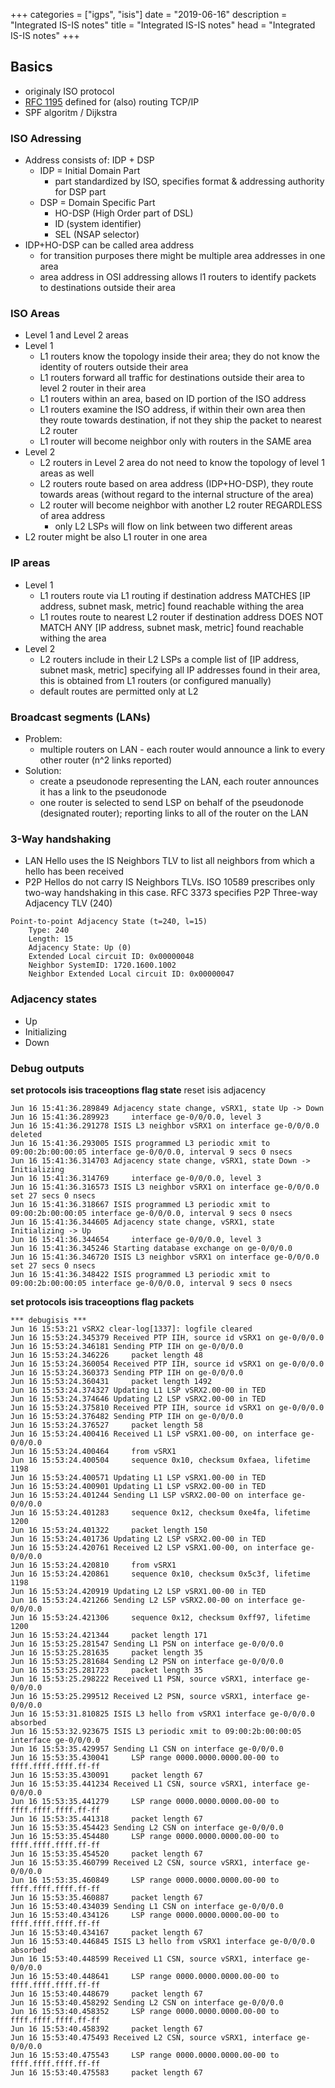 +++
categories = ["igps", "isis"]
date = "2019-06-16"
description = "Integrated IS-IS notes"
title = "Integrated IS-IS notes"
head = "Integrated IS-IS notes"
+++

## Basics

* originaly ISO protocol
* [RFC 1195](https://tools.ietf.org/pdf/rfc1195.pdf) defined for (also) routing TCP/IP
* SPF algoritm / Dijkstra

### ISO Adressing

* Address consists of: IDP + DSP
    * IDP = Initial Domain Part
        * part standardized by ISO, specifies format & addressing authority for DSP part 
    * DSP = Domain Specific Part
        * HO-DSP (High Order part of DSL)
        * ID (system identifier)
        * SEL (NSAP selector)
* IDP+HO-DSP can be called area address
    * for transition purposes there might be multiple area addresses in one area
    * area address in OSI addressing allows l1 routers to identify packets to destinations outside their area


### ISO Areas

* Level 1 and Level 2 areas
* Level 1 
    * L1 routers know the topology inside their area; they do not know the identity of routers outside their area
    * L1 routers forward all traffic for destinations outside their area to level 2 router in their area
    * L1 routers within an area, based on ID portion of the ISO address
    * L1 routers examine the ISO address, if within their own area then they route towards destination, if not they ship the packet to nearest L2 router 
    * L1 router will become neighbor only with routers in the SAME area
* Level 2
    * L2 routers in Level 2 area do not need to know the topology of level 1 areas as well
    * L2 routers route based on area address (IDP+HO-DSP), they route towards areas (without regard to the internal structure of the area)
    * L2 router will become neighbor with another L2 router REGARDLESS of area address
        * only L2 LSPs will flow on link between two different areas
* L2 router might be also L1 router in one area  

### IP areas

* Level 1
    * L1 routers route via L1 routing if destination address MATCHES [IP address, subnet mask, metric] found reachable withing the area
    * L1 routes route to nearest L2 router if destination address DOES NOT MATCH ANY [IP address, subnet mask, metric] found reachable withing the area
* Level 2
    * L2 routers include in their L2 LSPs a comple list of  [IP address, subnet mask, metric] specifying all IP addresses found in their area, this is obtained from L1 routers (or configured manually)
    * default routes are permitted only at L2

### Broadcast segments (LANs)

* Problem:
    * multiple routers on LAN - each router would announce a link to every other router (n^2 links reported)
* Solution:
    * create a pseudonode representing the LAN, each router announces it has a link to the pseudonode
    * one router is selected to send LSP on behalf of the pseudonode (designated router); reporting links to all of the router on the LAN

### 3-Way handshaking

* LAN Hello uses the IS Neighbors TLV to list all neighbors from which a hello has been received
* P2P Hellos do not carry IS Neighbors TLVs. ISO 10589 prescribes only two-way handshaking in this case. RFC 3373 specifies P2P Three-way Adjacency TLV (240)

```
Point-to-point Adjacency State (t=240, l=15)
    Type: 240
    Length: 15
    Adjacency State: Up (0)
    Extended Local circuit ID: 0x00000048
    Neighbor SystemID: 1720.1600.1002
    Neighbor Extended Local circuit ID: 0x00000047
```


### Adjacency states

* Up
* Initializing
* Down

### Debug outputs

**set protocols isis traceoptions flag state**
reset isis adjacency
```
Jun 16 15:41:36.289849 Adjacency state change, vSRX1, state Up -> Down
Jun 16 15:41:36.289923     interface ge-0/0/0.0, level 3
Jun 16 15:41:36.291278 ISIS L3 neighbor vSRX1 on interface ge-0/0/0.0 deleted
Jun 16 15:41:36.293005 ISIS programmed L3 periodic xmit to 09:00:2b:00:00:05 interface ge-0/0/0.0, interval 9 secs 0 nsecs
Jun 16 15:41:36.314703 Adjacency state change, vSRX1, state Down -> Initializing
Jun 16 15:41:36.314769     interface ge-0/0/0.0, level 3
Jun 16 15:41:36.316573 ISIS L3 neighbor vSRX1 on interface ge-0/0/0.0 set 27 secs 0 nsecs
Jun 16 15:41:36.318667 ISIS programmed L3 periodic xmit to 09:00:2b:00:00:05 interface ge-0/0/0.0, interval 9 secs 0 nsecs
Jun 16 15:41:36.344605 Adjacency state change, vSRX1, state Initializing -> Up
Jun 16 15:41:36.344654     interface ge-0/0/0.0, level 3
Jun 16 15:41:36.345246 Starting database exchange on ge-0/0/0.0
Jun 16 15:41:36.346720 ISIS L3 neighbor vSRX1 on interface ge-0/0/0.0 set 27 secs 0 nsecs
Jun 16 15:41:36.348422 ISIS programmed L3 periodic xmit to 09:00:2b:00:00:05 interface ge-0/0/0.0, interval 9 secs 0 nsecs
```

**set protocols isis traceoptions flag packets**
```
*** debugisis ***
Jun 16 15:53:21 vSRX2 clear-log[1337]: logfile cleared
Jun 16 15:53:24.345379 Received PTP IIH, source id vSRX1 on ge-0/0/0.0
Jun 16 15:53:24.346181 Sending PTP IIH on ge-0/0/0.0
Jun 16 15:53:24.346226     packet length 48
Jun 16 15:53:24.360054 Received PTP IIH, source id vSRX1 on ge-0/0/0.0
Jun 16 15:53:24.360373 Sending PTP IIH on ge-0/0/0.0
Jun 16 15:53:24.360431     packet length 1492
Jun 16 15:53:24.374327 Updating L1 LSP vSRX2.00-00 in TED
Jun 16 15:53:24.374646 Updating L2 LSP vSRX2.00-00 in TED
Jun 16 15:53:24.375810 Received PTP IIH, source id vSRX1 on ge-0/0/0.0
Jun 16 15:53:24.376482 Sending PTP IIH on ge-0/0/0.0
Jun 16 15:53:24.376527     packet length 58
Jun 16 15:53:24.400416 Received L1 LSP vSRX1.00-00, on interface ge-0/0/0.0
Jun 16 15:53:24.400464     from vSRX1
Jun 16 15:53:24.400504     sequence 0x10, checksum 0xfaea, lifetime 1198
Jun 16 15:53:24.400571 Updating L1 LSP vSRX1.00-00 in TED
Jun 16 15:53:24.400901 Updating L1 LSP vSRX2.00-00 in TED
Jun 16 15:53:24.401244 Sending L1 LSP vSRX2.00-00 on interface ge-0/0/0.0
Jun 16 15:53:24.401283     sequence 0x12, checksum 0xe4fa, lifetime 1200
Jun 16 15:53:24.401322     packet length 150
Jun 16 15:53:24.401736 Updating L2 LSP vSRX2.00-00 in TED
Jun 16 15:53:24.420761 Received L2 LSP vSRX1.00-00, on interface ge-0/0/0.0
Jun 16 15:53:24.420810     from vSRX1
Jun 16 15:53:24.420861     sequence 0x10, checksum 0x5c3f, lifetime 1198
Jun 16 15:53:24.420919 Updating L2 LSP vSRX1.00-00 in TED
Jun 16 15:53:24.421266 Sending L2 LSP vSRX2.00-00 on interface ge-0/0/0.0
Jun 16 15:53:24.421306     sequence 0x12, checksum 0xff97, lifetime 1200
Jun 16 15:53:24.421344     packet length 171
Jun 16 15:53:25.281547 Sending L1 PSN on interface ge-0/0/0.0
Jun 16 15:53:25.281635     packet length 35
Jun 16 15:53:25.281684 Sending L2 PSN on interface ge-0/0/0.0
Jun 16 15:53:25.281723     packet length 35
Jun 16 15:53:25.298222 Received L1 PSN, source vSRX1, interface ge-0/0/0.0
Jun 16 15:53:25.299512 Received L2 PSN, source vSRX1, interface ge-0/0/0.0
Jun 16 15:53:31.810825 ISIS L3 hello from vSRX1 interface ge-0/0/0.0 absorbed
Jun 16 15:53:32.923675 ISIS L3 periodic xmit to 09:00:2b:00:00:05 interface ge-0/0/0.0
Jun 16 15:53:35.429957 Sending L1 CSN on interface ge-0/0/0.0
Jun 16 15:53:35.430041     LSP range 0000.0000.0000.00-00 to ffff.ffff.ffff.ff-ff
Jun 16 15:53:35.430091     packet length 67
Jun 16 15:53:35.441234 Received L1 CSN, source vSRX1, interface ge-0/0/0.0
Jun 16 15:53:35.441279     LSP range 0000.0000.0000.00-00 to ffff.ffff.ffff.ff-ff
Jun 16 15:53:35.441318     packet length 67
Jun 16 15:53:35.454423 Sending L2 CSN on interface ge-0/0/0.0
Jun 16 15:53:35.454480     LSP range 0000.0000.0000.00-00 to ffff.ffff.ffff.ff-ff
Jun 16 15:53:35.454520     packet length 67
Jun 16 15:53:35.460799 Received L2 CSN, source vSRX1, interface ge-0/0/0.0
Jun 16 15:53:35.460849     LSP range 0000.0000.0000.00-00 to ffff.ffff.ffff.ff-ff
Jun 16 15:53:35.460887     packet length 67
Jun 16 15:53:40.434039 Sending L1 CSN on interface ge-0/0/0.0
Jun 16 15:53:40.434126     LSP range 0000.0000.0000.00-00 to ffff.ffff.ffff.ff-ff
Jun 16 15:53:40.434167     packet length 67
Jun 16 15:53:40.446845 ISIS L3 hello from vSRX1 interface ge-0/0/0.0 absorbed
Jun 16 15:53:40.448599 Received L1 CSN, source vSRX1, interface ge-0/0/0.0
Jun 16 15:53:40.448641     LSP range 0000.0000.0000.00-00 to ffff.ffff.ffff.ff-ff
Jun 16 15:53:40.448679     packet length 67
Jun 16 15:53:40.458292 Sending L2 CSN on interface ge-0/0/0.0
Jun 16 15:53:40.458352     LSP range 0000.0000.0000.00-00 to ffff.ffff.ffff.ff-ff
Jun 16 15:53:40.458392     packet length 67
Jun 16 15:53:40.475493 Received L2 CSN, source vSRX1, interface ge-0/0/0.0
Jun 16 15:53:40.475543     LSP range 0000.0000.0000.00-00 to ffff.ffff.ffff.ff-ff
Jun 16 15:53:40.475583     packet length 67
```